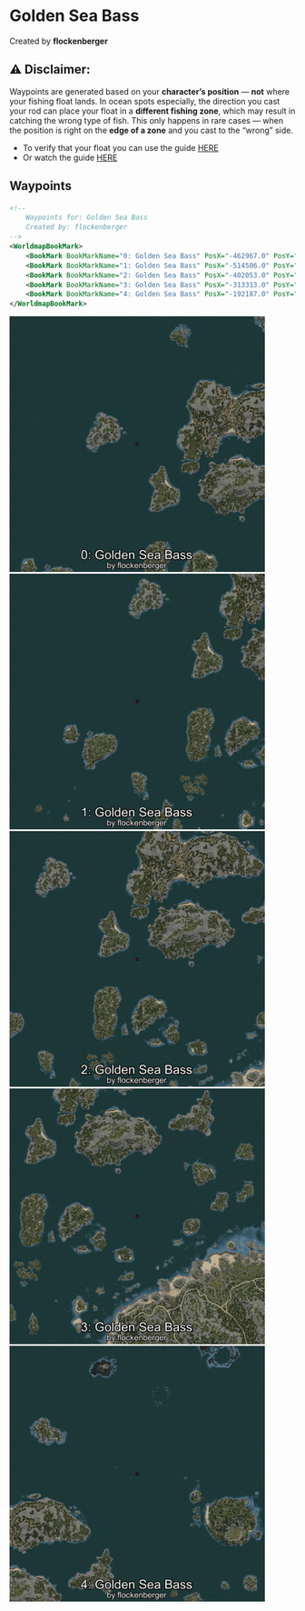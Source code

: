 # Golden Sea Bass
Created by **flockenberger**

## ⚠️ Disclaimer:
Waypoints are generated based on your __**character’s position**__ — __not__ where your fishing float lands.
In ocean spots especially, the direction you cast your rod can place your float in a **different fishing zone**, which may result in catching the wrong type of fish.
This only happens in rare cases — when the position is right on the **edge of a zone** and you cast to the “wrong” side.

- To verify that your float you can use the guide [HERE](https://flockenberger.github.io/bdo-fish-position/)
- Or watch the guide [HERE](https://youtu.be/t-VXcRoNojk)

## Waypoints
```xml
<!--
    Waypoints for: Golden Sea Bass
    Created by: flockenberger
-->
<WorldmapBookMark>
    <BookMark BookMarkName="0: Golden Sea Bass" PosX="-462967.0" PosY="-7679.0" PosZ="362642.0" />
    <BookMark BookMarkName="1: Golden Sea Bass" PosX="-514506.0" PosY="-7875.0" PosZ="253220.0" />
    <BookMark BookMarkName="2: Golden Sea Bass" PosX="-402053.0" PosY="-7701.0" PosZ="278827.0" />
    <BookMark BookMarkName="3: Golden Sea Bass" PosX="-313313.0" PosY="-7906.0" PosZ="218027.0" />
    <BookMark BookMarkName="4: Golden Sea Bass" PosX="-192187.0" PosY="-7524.0" PosZ="460271.0" />
</WorldmapBookMark>
```

<img src="./Golden Sea Bass_0_Preview.webp" width="450"/> <img src="./Golden Sea Bass_1_Preview.webp" width="450"/> <img src="./Golden Sea Bass_2_Preview.webp" width="450"/> <img src="./Golden Sea Bass_3_Preview.webp" width="450"/> <img src="./Golden Sea Bass_4_Preview.webp" width="450"/> 